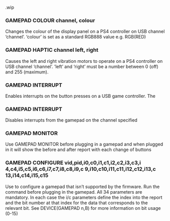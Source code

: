 .wip


### GAMEPAD COLOUR channel, colour

Changes the colour of the display panel on a PS4 controller on USB channel ‘channel’. ‘colour’ is set as a standard RGB888 value e.g. RGB(RED)

### GAMEPAD HAPTIC channel left, right

Causes the left and right vibration motors to operate on a PS4 controller on USB channel ‘channel’. ’left’ and ‘right’ must be a number between 0 (off) and 255 (maximum).

### GAMEPAD INTERRUPT

Enables interrupts on the button presses on a USB game controller. The

### GAMEPAD INTERRUPT

Disables interrupts from the gamepad on the channel specified

### GAMEPAD MONITOR

Use GAMEPAD MONITOR before plugging in a gamepad and when plugged in it will show the before and after report with each change of buttons

### GAMEPAD CONFIGURE vid,pid,i0,c0,i1,c1,i2,c2,i3,c3,i 4,c4,i5,c5,i6,c6,i7,c7,i8,c8,i9,c 9,i10,c10,i11,c11,i12,c12,i13,c 13,i14,c14,i15,c15

Use to configure a gamepad that isn’t supported by the firmware. Run the command before plugging in the gamepad. All 34 parameters are mandatory. In each case the i/c parameters define the index into the report and the bit number at that index for the data that corresponds to the relevant bit. See DEVICE(GAMEPAD n,B) for more information on bit usage (0-15)